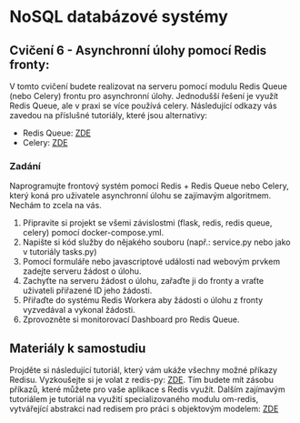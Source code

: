 # NoSQL databázové systémy

## Cvičení 6 - Asynchronní úlohy pomocí Redis fronty:

V tomto cvičení budete realizovat na serveru pomocí modulu Redis Queue (nebo Celery) frontu pro asynchronní úlohy. Jednodušší řešení je využít Redis Queue, ale v praxi se více používá celery. Následující odkazy vás zavedou na příslušné tutoriály, které jsou alternativy:
* Redis Queue: [ZDE](https://testdriven.io/blog/asynchronous-tasks-with-flask-and-redis-queue/)
* Celery: [ZDE](https://testdriven.io/blog/flask-and-celery/)

### Zadání

Naprogramujte frontový systém pomocí Redis + Redis Queue nebo Celery, který koná pro uživatele asynchronní úlohu se zajímavým algoritmem. Nechám to zcela na vás.
1. Připravite si projekt se všemi závislostmi (flask, redis, redis queue, celery) pomocí docker-compose.yml.
2. Napište si kód služby do nějakého souboru (např.: service.py nebo jako v tutoriály tasks.py)
3. Pomocí formuláře nebo javascriptové události nad webovým prvkem zadejte serveru žádost o úlohu.
4. Zachyťte na serveru žádost o úlohu, zařaďte ji do fronty a vraťte uživateli přiřazené ID jeho žádosti.
5. Přiřaďte do systému Redis Workera aby žádosti o úlohu z fronty vyzvedával a vykonal žádosti.
6. Zprovozněte si monitorovací Dashboard pro Redis Queue.


## Materiály k samostudiu

Projděte si následující tutoriál, který vám ukáže všechny možné příkazy Redisu. Vyzkoušejte si je volat z redis-py: [ZDE](https://www.tutorialspoint.com/redis/index.htm). Tím budete mít zásobu příkazů, které můžete pro vaše aplikace s Redis využít. Dalším zajímavým tutoriálem je tutoriál na využití specializovaného modulu om-redis, vytvářející abstrakci nad redisem pro práci s objektovým modelem: [ZDE](https://redis.io/docs/stack/get-started/tutorials/stack-python/)

